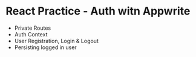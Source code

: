 # React Practice - Auth witn Appwrite  
- Private Routes  
- Auth Context  
- User Registration, Login & Logout  
- Persisting logged in user
